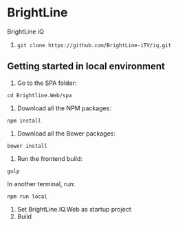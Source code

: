 BrightLine
==========

BrightLine iQ


1. `git clone https://github.com/BrightLine-iTV/iq.git`
## Getting started in local environment
1. Go to the SPA folder: 

  `cd Brightline.Web/spa`
1. Download all the NPM packages:

 `npm install`

1. Download all the Bower packages: 

  `bower install`

1. Run the frontend build: 

  `gulp`

  In another terminal, run:

  `npm run local`
1. Set BrightLine.IQ.Web as startup project
1. Build
